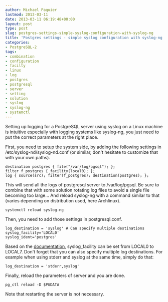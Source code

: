 ```yaml
---
author: Michael Paquier
lastmod: 2013-03-11
date: 2013-03-11 06:19:48+00:00
layout: post
type: post
slug: postgres-settings-simple-syslog-configuration-with-syslog-ng
title: 'Postgres settings - simple syslog configuration with syslog-ng'
categories:
- PostgreSQL-2
tags:
- combination
- configuration
- facilty
- linux
- log
- postgres
- postgresql
- server
- setting
- solution
- syslog
- syslog-ng
- systemctl
---
```


Setting up logging for a PostgreSQL server using syslog on a Linux machine is intuitive especially with logging systems like syslog-ng, you just need to put the correct parameters at the right place.

First, you need to setup the system side, by adding the following settings in /etc/syslog-nd/syslog-nd.conf (or similar, don't hesitate to customize that with your own paths).

    destination postgres { file("/var/log/pgsql"); };
    filter f_postgres { facility(local0); };
    log { source(src); filter(f_postgres); destination(postgres); };

This will send all the logs of postgresql server to /var/log/pgsql. Be sure to combine that with some solution rotating log files to avoid a single file becoming too large... And reload syslog-ng with a command similar to that (varies depending on distribution used, here Archlinux).

    systemctl reload syslog-ng

Then, you need to add those settings in postgresql.conf.

    log_destination = 'syslog' # Can specify multiple destinations
    syslog_facility='LOCAL0'
    syslog_ident='postgres'

Based on the [documentation](http://www.postgresql.org/docs/9.1/static/runtime-config-logging.html#GUC-SYSLOG-FACILITY), syslog\_facility can be set from LOCAL0 to LOCAL7.
Don't forget that you can also specify multiple log destinations. For example when using stderr and syslog at the same time, simply do that:

    log_destination = 'stderr,syslog'

Finally, reload the parameters of server and you are done.

    pg_ctl reload -D $PGDATA

Note that restarting the server is not necessary.
